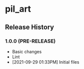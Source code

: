 # pil_art

## Release History

### 1.0.0 (PRE-RELEASE)
  * Basic changes
  * Lint
  *  [2021-09-29 01:33PM] Initial files
